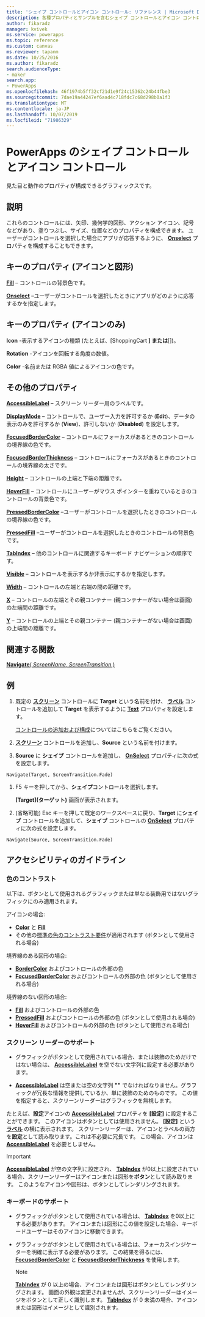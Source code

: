 ```yaml
---
title: 'シェイプ コントロールとアイコン コントロール: リファレンス | Microsoft Docs'
description: 各種プロパティとサンプルを含むシェイプ コントロールとアイコン コントロールに関する情報
author: fikaradz
manager: kvivek
ms.service: powerapps
ms.topic: reference
ms.custom: canvas
ms.reviewer: tapanm
ms.date: 10/25/2016
ms.author: fikaradz
search.audienceType:
- maker
search.app:
- PowerApps
ms.openlocfilehash: 46f1974b5ff32cf21d1e9f24c15362c24b44fbe3
ms.sourcegitcommit: 7dae19a44247ef6aad4c718fdc7c68d298b0a1f3
ms.translationtype: MT
ms.contentlocale: ja-JP
ms.lasthandoff: 10/07/2019
ms.locfileid: "71986329"
---
```

# <a name="shape-controls-and-icon-controls-in-powerapps"></a>PowerApps のシェイプ コントロールとアイコン コントロール
見た目と動作のプロパティが構成できるグラフィックスです。

## <a name="description"></a>説明
これらのコントロールには、矢印、幾何学的図形、アクション アイコン、記号などがあり、塗りつぶし、サイズ、位置などのプロパティを構成できます。 ユーザーがコントロールを選択した場合にアプリが応答するように、 **[Onselect](properties-core.md)** プロパティを構成することもできます。

## <a name="key-properties-icons-and-shapes"></a>キーのプロパティ (アイコンと図形)
**[Fill](properties-color-border.md)** – コントロールの背景色です。

**[Onselect](properties-core.md)** –ユーザーがコントロールを選択したときにアプリがどのように応答するかを指定します。

## <a name="key-properties-icons-only"></a>キーのプロパティ (アイコンのみ)

**Icon** -表示するアイコンの種類 (たとえば、[ShoppingCart **] または**[])。 

**Rotation** -アイコンを回転する角度の数値。 

**Color** -名前または RGBA 値によるアイコンの色です。

## <a name="additional-properties"></a>その他のプロパティ
**[AccessibleLabel](properties-accessibility.md)** – スクリーン リーダー用のラベルです。

**[DisplayMode](properties-core.md)** – コントロールで、ユーザー入力を許可するか (**Edit**)、データの表示のみを許可するか (**View**)、許可しないか (**Disabled**) を設定します。

**[FocusedBorderColor](properties-color-border.md)** – コントロールにフォーカスがあるときのコントロールの境界線の色です。

**[FocusedBorderThickness](properties-color-border.md)** – コントロールにフォーカスがあるときのコントロールの境界線の太さです。

**[Height](properties-size-location.md)** – コントロールの上端と下端の距離です。

**[HoverFill](properties-color-border.md)** – コントロールにユーザーがマウス ポインターを重ねているときのコントロールの背景色です。

**[PressedBorderColor](properties-color-border.md)** –ユーザーがコントロールを選択したときのコントロールの境界線の色です。

**[PressedFill](properties-color-border.md)** –ユーザーがコントロールを選択したときのコントロールの背景色です。

**[TabIndex](properties-accessibility.md)** – 他のコントロールに関連するキーボード ナビゲーションの順序です。

**[Visible](properties-core.md)** – コントロールを表示するか非表示にするかを指定します。

**[Width](properties-size-location.md)** – コントロールの左端と右端の間の距離です。

**[X](properties-size-location.md)** – コントロールの左端とその親コンテナー (親コンテナーがない場合は画面) の左端間の距離です。

**[Y](properties-size-location.md)** – コントロールの上端とその親コンテナー (親コンテナーがない場合は画面) の上端間の距離です。

## <a name="related-functions"></a>関連する関数

[**Navigate**( *ScreenName*, *ScreenTransition* )](../functions/function-navigate.md)

## <a name="example"></a>例

1. 既定の **[スクリーン](control-screen.md)** コントロールに **Target** という名前を付け、 **[ラベル](control-text-box.md)** コントロールを追加して **Target** を表示するように **[Text](properties-core.md)** プロパティを設定します。

    [コントロールの追加および構成](../add-configure-controls.md)についてはこちらをご覧ください。

1. **[スクリーン](control-screen.md)** コントロールを追加し、**Source** という名前を付けます。

1. **Source** に **シェイプ** コントロールを追加し、 **[OnSelect](properties-core.md)** プロパティに次の式を設定します。

  `Navigate(Target, ScreenTransition.Fade)`
  
1. F5 キーを押してから、**シェイプ**コントロールを選択します。

    **[Target]\(ターゲット)** 画面が表示されます。

1. (省略可能) Esc キーを押して既定のワークスペースに戻り、**Target** に**シェイプ** コントロールを追加して、**シェイプ** コントロールの **[OnSelect](properties-core.md)** プロパティに次の式を設定します。

  `Navigate(Source, ScreenTransition.Fade)`

## <a name="accessibility-guidelines"></a>アクセシビリティのガイドライン

### <a name="color-contrast"></a>色のコントラスト

以下は、ボタンとして使用されるグラフィックまたは単なる装飾用ではないグラフィックにのみ適用されます。

アイコンの場合:
- **[Color](properties-color-border.md)** と **[Fill](properties-color-border.md)**
- その他の[標準の色のコントラスト要件](../accessible-apps-color.md)が適用されます (ボタンとして使用される場合)

境界線のある図形の場合:
- **[BorderColor](properties-color-border.md)** およびコントロールの外部の色
- **[FocusedBorderColor](properties-color-border.md)** およびコントロールの外部の色 (ボタンとして使用される場合)

境界線のない図形の場合:
- **[Fill](properties-color-border.md)** およびコントロールの外部の色
- **[PressedFill](properties-color-border.md)** およびコントロールの外部の色 (ボタンとして使用される場合)
- **[HoverFill](properties-color-border.md)** およびコントロールの外部の色 (ボタンとして使用される場合)

### <a name="screen-reader-support"></a>スクリーン リーダーのサポート
- グラフィックがボタンとして使用されている場合、または装飾のためだけではない場合は、 **[AccessibleLabel](properties-accessibility.md)** を空でない文字列に設定する必要があります。

- **[AccessibleLabel](properties-accessibility.md)** は空または空の文字列 **""** でなければなりません。グラフィックが冗長な情報を提供しているか、単に装飾のためのものです。 この値を指定すると、スクリーンリーダーはグラフィックを無視します。

たとえば、**設定**アイコンの **[AccessibleLabel](properties-accessibility.md)** プロパティを **[設定]** に設定することができます。 このアイコンはボタンとしては使用されません。 **[設定]** という **[ラベル](control-text-box.md)** の横に表示されます。 スクリーンリーダーは、アイコンとラベルの両方を**設定**として読み取ります。これは不必要に冗長です。 この場合、アイコンは **[AccessibleLabel](properties-accessibility.md)** を必要としません。

> [!IMPORTANT]
> **[AccessibleLabel](properties-accessibility.md)** が空の文字列に設定され、 **[TabIndex](properties-accessibility.md)** が0以上に設定されている場合、スクリーンリーダーはアイコンまたは図形を**ボタン**として読み取ります。 このようなアイコンや図形は、ボタンとしてレンダリングされます。 

### <a name="keyboard-support"></a>キーボードのサポート
- グラフィックがボタンとして使用されている場合は、 **[TabIndex](properties-accessibility.md)** を0以上にする必要があります。 アイコンまたは図形にこの値を設定した場合、キーボードユーザーはそのアイコンに移動できます。

- グラフィックがボタンとして使用されている場合は、フォーカスインジケーターを明確に表示する必要があります。 この結果を得るには、 **[FocusedBorderColor](properties-color-border.md)** と **[FocusedBorderThickness](properties-color-border.md)** を使用します。

    > [!NOTE]
    > **[TabIndex](properties-accessibility.md)** が 0 以上の場合、アイコンまたは図形はボタンとしてレンダリングされます。 画面の外観は変更されませんが、スクリーンリーダーはイメージをボタンとして正しく識別します。 **[TabIndex](properties-accessibility.md)** が 0 未満の場合、アイコンまたは図形はイメージとして識別されます。
